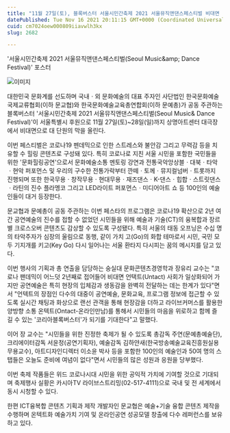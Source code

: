 ```yaml
---
title: "11월 27일(토), 블록버스터 서울시민간축제 2021 서울뮤직앤댄스페스티벌 비대면 개막"
datePublished: Tue Nov 16 2021 20:11:15 GMT+0000 (Coordinated Universal Time)
cuid: cm7024oew000809iiavwlh3kx
slug: 2682

---
```



'서울시민간축제 2021 서울뮤직앤댄스페스티벌(Seoul Music&amp;amp; Dance Festival)' 포스터

![이미지](https://cdn.hashnode.com/res/hashnode/image/upload/v1739252662661/7d4d0936-7e16-4979-893b-62786eba06be.jpeg)

대한민국 문화계를 선도하며 국내ㆍ외 문화예술의 대표 주자인 사단법인 한국문화예술국제교류협회(이하 문교협)와 한국문화예술교육총연합회(이하 문예총)가 공동 주관하는 블록버스터 '서울시민간축제 2021 서울뮤직앤댄스페스티벌(Seoul Music& Dance Festival)'이 서울특별시 후원으로 11월 27일(토)~28일(일)까지 상명아트센터 대극장에서 비대면으로 대 단원의 막을 올린다.

이번 페스티벌은 코로나19 펜데믹으로 인한 스트레스와 불안감 그리고 무력감 등을 치유할 수 힐링 콘텐츠로 구성돼 있다. 특히 코로나로 지친 서울 시민을 포함한 국민들을 위한 '문화힐링공연'으로서 문화예술소통 멘토링 강연과 전통국악앙상블ㆍ대북ㆍ타악ㆍ현악 퍼포먼스 및 우리의 구수한 전통가락부터 깐떼ㆍ토께ㆍ뮤지컬넘버ㆍ트롯까지 진행되며 또한 한국무용ㆍ창작무용ㆍ현대무용ㆍ재즈댄스ㆍK-댄스ㆍ힙합ㆍ스트릿댄스ㆍ라틴의 진수 플라멩코 그리고 LED라이트 퍼포먼스ㆍ미디어아트 쇼 등 100인의 예술인들이 대거 등장한다.

문교협과 문예총이 공동 주관하는 이번 페스타의 프로그램은 코로나19 확산으로 2년 여간 공연예술의 진수를 접할 수 없었던 시민들을 위해 예술과 기술(CT)의 융복합과 장르별 크로스오버 콘텐츠도 감상할 수 있도록 구성됐다. 특히 서울의 태동 오프닝은 수십 명의 타악주자가 심장의 울림으로 동행, 같이 가치 고(Go)의 화합 테마로서 시민, 국민 모두 기지개를 키고(Key Go) 다시 일어나는 서울 환타지 다시피는 꿈의 메시지를 담고 있다.

이번 행사의 기획과 총 연출을 담당하는 숭실대 문화콘텐츠경영학과 장유리 교수는 "코로나 팬데믹이 어느덧 2년째로 접어들어 비대면 언택트(Untact) 사회가 일상화되어 가지만 공연예술은 특히 현장의 입체감과 생동감을 완벽히 전달하는 데는 한계가 있다"면서 "언텍트의 장점인 다수의 대중이 공연예술, 문화교육, 프로그램 정보에 접근할 수 있도록 실시간 채팅과 화상으로 랜선 관객을 통해 현장감을 더하고 라이브커머스를 활용한 양방향 소통 온텍트(Ontact-온라인만남)를 통해서 시민들의 마음을 위로하고 함께 즐길 수 있는 '코리아블록버스터'가 되기를 기대한다"고 말했다.

이어 장 교수는 "시민들을 위한 진정한 축제가 될 수 있도록 총감독 주연(문예총예술단), 크리에이터감독 서윤정(공연기획자), 예술감독 김하얀새(한국방송예술교육진흥원실용무용교수), 아트디자인디렉터 이소윤 박사 등을 포함한 100인의 예술인과 50여 명의 스탭들은 오늘도 준비에 여념이 없다"면서 시민들의 많은 성원과 응원을 당부했다.

이번 축제 작품들은 위드 코로나시대 시민을 위한 공익적 가치에 기여할 것으로 기대되며 축제행사 실황은 카시아TV 라이브스트리밍(02-517-4111)으로 국내 및 전 세계에서 동시 시청할 수 있다.

한편 ICT융복합 콘텐츠 기획과 제작 개발자인 문교협은 예술+기술 융합 콘텐츠 제작을 수행하며 온텍트화 예술가치 기여 및 온라인공연 성공모델 창출에 다수 레퍼런스를 보유하고 있다.